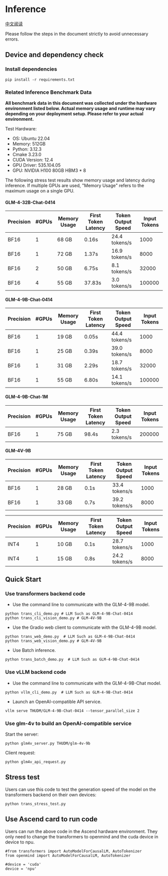 # Inference

[中文阅读](README_zh.md)

Please follow the steps in the document strictly to avoid unnecessary errors.

## Device and dependency check

### Install dependencies

```shell
pip install -r requirements.txt
```

### Related Inference Benchmark Data

**All benchmark data in this document was collected under the hardware environment listed below. Actual memory usage and runtime may vary depending on your deployment setup. Please refer to your actual environment.**

Test Hardware:

+ OS: Ubuntu 22.04
+ Memory: 512GB
+ Python: 3.12.3
+ Cmake 3.23.0
+ CUDA Version: 12.4
+ GPU Driver: 535.104.05
+ GPU: NVIDIA H100 80GB HBM3 * 8

The following stress test results show memory usage and latency during inference. If multiple GPUs are used, "Memory Usage" refers to the maximum usage on a single GPU.

#### GLM-4-32B-Chat-0414

| Precision   | #GPUs | Memory Usage  | First Token Latency | Token Output Speed | Input Tokens |
|-------------|-------|---------------|---------------------|-------------------|--------------|
| BF16        | 1     | 68 GB         | 0.16s               | 24.4 tokens/s     | 1000         |
| BF16        | 1     | 72 GB         | 1.37s               | 16.9 tokens/s     | 8000         |
| BF16        | 2     | 50 GB         | 6.75s               | 8.1 tokens/s      | 32000        |
| BF16        | 4     | 55 GB         | 37.83s              | 3.0 tokens/s      | 100000       |

#### GLM-4-9B-Chat-0414

| Precision | #GPUs | Memory Usage | First Token Latency | Token Output Speed | Input Tokens |
|-----------|-------|---------------|----------------------|---------------------|---------------|
| BF16      | 1     | 19 GB         | 0.05s                | 44.4 tokens/s       | 1000          |
| BF16      | 1     | 25 GB         | 0.39s                | 39.0 tokens/s       | 8000          |
| BF16      | 1     | 31 GB         | 2.29s                | 18.7 tokens/s       | 32000         |
| BF16      | 1     | 55 GB         | 6.80s                | 14.1 tokens/s       | 100000        |

#### GLM-4-9B-Chat-1M

| Precision | #GPUs | Memory Usage | First Token Latency | Token Output Speed | Input Tokens |
|-----------|-------|---------------|----------------------|---------------------|---------------|
| BF16      | 1     | 75 GB         | 98.4s                | 2.3 tokens/s        | 200000        |

#### GLM-4V-9B

| Precision | #GPUs | Memory Usage | First Token Latency | Token Output Speed | Input Tokens |
|-----------|-------|---------------|----------------------|---------------------|---------------|
| BF16      | 1     | 28 GB         | 0.1s                 | 33.4 tokens/s       | 1000          |
| BF16      | 1     | 33 GB         | 0.7s                 | 39.2 tokens/s       | 8000          |

| Precision | #GPUs | Memory Usage | First Token Latency | Token Output Speed | Input Tokens |
|-----------|-------|---------------|----------------------|---------------------|---------------|
| INT4      | 1     | 10 GB         | 0.1s                 | 28.7 tokens/s       | 1000          |
| INT4      | 1     | 15 GB         | 0.8s                 | 24.2 tokens/s       | 8000          |

## Quick Start

### Use transformers backend code

+ Use the command line to communicate with the GLM-4-9B model.

```shell
python trans_cli_demo.py # LLM Such as GLM-4-9B-Chat-0414
python trans_cli_vision_demo.py # GLM-4V-9B
```

+ Use the Gradio web client to communicate with the  GLM-4-9B model.

```shell
python trans_web_demo.py  # LLM Such as GLM-4-9B-Chat-0414
python trans_web_vision_demo.py # GLM-4V-9B
```

+ Use Batch inference.

```shell
python trans_batch_demo.py  # LLM Such as GLM-4-9B-Chat-0414
```

### Use vLLM backend code

+ Use the command line to communicate with the GLM-4-9B-Chat model.

```shell
python vllm_cli_demo.py  # LLM Such as GLM-4-9B-Chat-0414
```

+ Launch an OpenAI-compatible API service.

```shell
vllm serve THUDM/GLM-4-9B-Chat-0414 --tensor_parallel_size 2
```

### Use glm-4v to build an OpenAI-compatible service

Start the server:

```shell
python glm4v_server.py THUDM/glm-4v-9b
```

Client request:

```shell
python glm4v_api_request.py
```

## Stress test

Users can use this code to test the generation speed of the model on the transformers backend on their own devices:

```shell
python trans_stress_test.py
```

## Use Ascend card to run code

Users can run the above code in the Ascend hardware environment. They only need to change the transformers to openmind and the cuda device in device to npu.

```shell
#from transformers import AutoModelForCausalLM, AutoTokenizer
from openmind import AutoModelForCausalLM, AutoTokenizer

#device = 'cuda'
device = 'npu'
```
